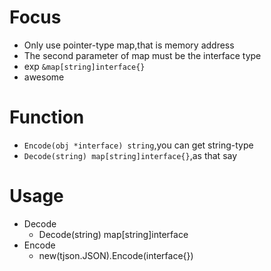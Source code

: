 # Focus
* Only use pointer-type map,that is memory address
* The second parameter of map must be the interface type
* exp `&map[string]interface{}`
* awesome

# Function
* `Encode(obj *interface) string`,you can get string-type
* `Decode(string) map[string]interface{}`,as that say
# Usage
* Decode
    * Decode(string) map[string]interface
* Encode
    * new(tjson.JSON).Encode(interface{})